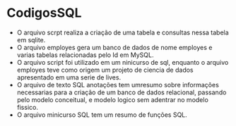 # CodigosSQL
- O arquivo scrpt realiza a criação de uma tabela e consultas nessa tabela em sqlite.
- O arquivo employes gera um banco de dados de nome employes e varias tabelas relacionadas pelo Id em MySQL.
- O arquivo script foi utilizado em um ninicurso de sql, enquanto o arquivo employes teve como origem um projeto de ciencia de dados apresentado em uma serie de lives.
- O arquivo de texto SQL anotações tem umresumo sobre informações necessarias para a criação de um banco de dados relacional, passando pelo modelo conceitual, e modelo logico sem adentrar no modelo fissico.
- O arquivo minicurso SQL tem um resumo de funções SQL.
